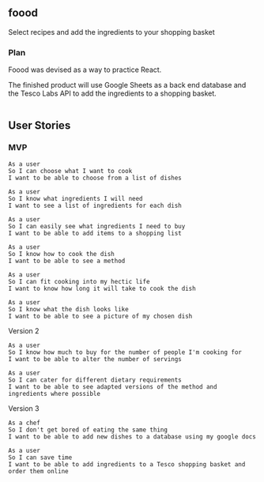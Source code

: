 ## foood

Select recipes and add the ingredients to your shopping basket




### Plan
Foood was devised as a way to practice React.

The finished product will use Google Sheets as a back end database and the Tesco Labs API to add the ingredients to a shopping basket.

![]()

## User Stories

### MVP

```
As a user
So I can choose what I want to cook
I want to be able to choose from a list of dishes
```
```
As a user
So I know what ingredients I will need
I want to see a list of ingredients for each dish
```
```
As a user
So I can easily see what ingredients I need to buy
I want to be able to add items to a shopping list
```
```
As a user
So I know how to cook the dish
I want to be able to see a method
```
```
As a user
So I can fit cooking into my hectic life
I want to know how long it will take to cook the dish
```
```
As a user
So I know what the dish looks like
I want to be able to see a picture of my chosen dish
```

Version 2

```
As a user
So I know how much to buy for the number of people I'm cooking for
I want to be able to alter the number of servings
```
```
As a user
So I can cater for different dietary requirements
I want to be able to see adapted versions of the method and ingredients where possible
```

Version 3

```
As a chef
So I don't get bored of eating the same thing
I want to be able to add new dishes to a database using my google docs
```

```
As a user
So I can save time
I want to be able to add ingredients to a Tesco shopping basket and order them online
```
